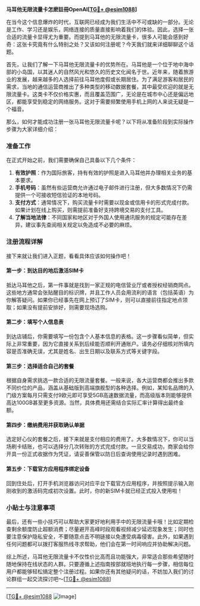 **马耳他无限流量卡怎麽註冊OpenAI[[TG💪+ @esim1088](https://t.me/s/esim1088)]**

在当今这个信息爆炸的时代，互联网已经成为我们生活中不可或缺的一部分。无论是工作、学习还是娱乐，网络连接的质量直接影响着我们的体验。因此，选择一张合适的流量卡显得尤为重要。而提到马耳他的无限流量卡，很多人可能会感到好奇：这张卡究竟有什么特别之处？又该如何注册呢？今天我们就来详细聊聊这个话题。

首先，让我们了解一下马耳他无限流量卡的优势所在。马耳他是一个位于地中海中部的小岛国，以其迷人的自然风光和悠久的历史文化闻名于世。近年来，随着旅游业的发展，越来越多的人选择前往马耳他度假或长期居住。为了满足游客和居民的需求，当地的通信运营商推出了多种类型的移动数据套餐，其中最受欢迎的就是无限流量卡。这类卡不仅价格实惠，而且覆盖范围广，无论是在城市中心还是偏远地区，都能享受到稳定的网络服务。这对于需要频繁使用手机上网的人来说无疑是一个福音。

那么，如何才能成功注册一张马耳他无限流量卡呢？以下将从准备阶段到实际操作步骤为大家详细介绍：

### 准备工作

在正式开始之前，我们需要确保自己具备以下几个条件：
1. **有效护照**：作为国际旅客，持有有效的护照是进入马耳他并办理相关业务的基本要求。
2. **手机号码**：虽然有些运营商允许通过电子邮件进行注册，但大多数情况下仍需提供一个可接收短信验证的本地号码。
3. **支付方式**：通常情况下，购买流量卡时需要以现金或信用卡的形式完成付款。如果计划在线上购买，则需提前准备好支持跨境交易的支付工具。
4. **了解当地法律**：不同国家和地区对于外国人使用通讯服务的规定可能存在差异，建议事先查阅相关规定以免造成不必要的麻烦。

### 注册流程详解

接下来就让我们进入正题，看看具体应该如何操作吧！

#### 第一步：到达目的地后激活SIM卡
抵达马耳他之后，第一件事就是找到一家正规的电信营业厅或者授权经销商网点。这些地方通常会张贴醒目的标识牌，并且工作人员会用流利的语言（包括英语）为你解答疑问。如果你已经事先在网上预订了SIM卡，则可以直接前往指定地点领取；如果没有提前安排好，则需要现场选购。

#### 第二步：填写个人信息表
到达店铺后，你需要填写一份包含个人基本信息的表格。这一步骤看似简单，但实际上非常重要，因为它直接关系到后续能否顺利开通账户。请务必仔细核对所填内容是否准确无误，尤其是姓名、出生日期以及联系方式等关键字段。

#### 第三步：选择适合自己的套餐
根据自身需求挑选一款合适的无限流量套餐。一般来说，各大运营商都会推出多款不同价位的产品，涵盖从基础版到高端旗舰型的各种选择。例如，某知名品牌的入门级方案每月只需支付9欧元即可享受5GB高速数据流量，而高级版本则能够提供高达100GB甚至更多资源。当然，具体费用还需结合实际汇率计算得出最终金额。

#### 第四步：缴纳费用并获取确认单据
选定好心仪的套餐之后，接下来就是支付相应的费用了。大多数情况下，你可以当场刷卡结账，也可以选择分几次转账的方式完成付款。一旦交易成功，商家会给你开具一份正式收据作为凭证，请妥善保管以防日后查询使用记录时遇到困难。

#### 第五步：下载官方应用程序绑定设备
回到住处后，打开手机浏览器访问对应平台下载官方应用程序，并按照提示输入刚刚收到的激活码完成初次设置。此时，你的新SIM卡就已经正式投入使用啦！

### 小贴士与注意事项

最后，还有一些小技巧可以帮助大家更好地利用手中的无限流量卡哦！比如定期检查剩余额度防止超额消费；尽量避开高峰时段观看视频减少延迟现象发生；同时也要注意保护隐私安全，不要随意点击不明链接以免遭受病毒侵害。此外，如果遇到任何问题都可以拨打客服热线寻求帮助，他们会在第一时间响应并协助解决问题。

综上所述，马耳他无限流量卡不仅性价比高而且功能强大，非常适合那些希望随时随地保持在线状态的人群。只要遵循上述指南按部就班地执行每一步骤，相信每位用户都能够轻松搞定整个注册过程。如果你还有其他疑问的话，不妨加入我们的讨论群组一起交流探讨吧～[[TG💪+ @esim1088](https://t.me/s/esim1088)]

---

[[TG💪+ @esim1088](https://t.me/s/esim1088) ![Image](https://i.postimg.cc/4NQfJmqS/Snipaste-2025-05-13-00-14-12.png)]
